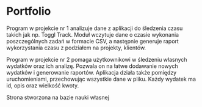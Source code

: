 # Portfolio

Program w projekcie nr 1 analizuje dane z aplikacji do śledzenia czasu takich jak np. Toggl Track. Moduł wczytuje dane o czasie wykonania poszczególnych zadań w formacie CSV, a następnie generuje raport wykorzystania czasu z podziałem na projekty, klientów.

Program w projekcie nr 2 pomaga użytkownikowi w śledzeniu własnych wydatków oraz ich analizę. Pozwala on na łatwe dodawanie nowych wydatków i generowanie raportów. Aplikacja działa także pomiędzy uruchomieniami, przechowując wszystkie dane w pliku. Każdy wydatek ma id, opis oraz wielkość kwoty.

Strona stworzona na bazie nauki własnej
